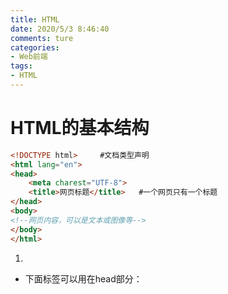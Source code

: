 ```yaml
---
title: HTML
date: 2020/5/3 8:46:40
comments: ture
categories:
- Web前端
tags:
- HTML
---
```


# HTML的基本结构

```html
<!DOCTYPE html>     #文档类型声明
<html lang="en">
<head>
	<meta charest="UTF-8">
	<title>网页标题</title>   #一个网页只有一个标题
</head>
<body>
<!--网页内容，可以是文本或图像等-->
</body>
</html>
```


1. <head>

- 下面标签可以用在head部分：<title>  , <meta> , <link> , <style>, <script>
- <head> 标签中必须包含 <title>标签


2. <meta>

```
常见的meta标签有
1. keywords（关键字）keywords用来告诉搜索引擎你网页的关键字是什么
2. description（网站内容描述）description用来告诉搜索引擎你网站的主要内容
3. author（作者）标注网页的作者
```

# HTML中常用的标签

![image-20200625194436236](/home/blacksheep/.config/Typora/typora-user-images/image-20200625194436236.png)

- span无语义标签与div标签的区别：div标签可以自动换行，span标签不行